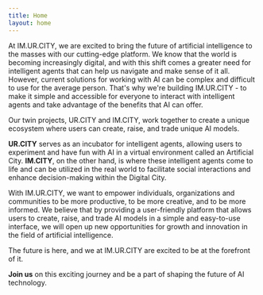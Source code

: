 ```yaml
---
title: Home
layout: home
---
```


At IM.UR.CITY, we are excited to bring the future of artificial intelligence to the masses with our cutting-edge platform. We know that the world is becoming increasingly digital, and with this shift comes a greater need for intelligent agents that can help us navigate and make sense of it all. However, current solutions for working with AI can be complex and difficult to use for the average person. That's why we're building IM.UR.CITY - to make it simple and accessible for everyone to interact with intelligent agents and take advantage of the benefits that AI can offer.

Our twin projects, UR.CITY and IM.CITY, work together to create a unique ecosystem where users can create, raise, and trade unique AI models. 

**UR.CITY** serves as an incubator for intelligent agents, allowing users to experiment and have fun with AI in a virtual environment called an Artificial City. 
**IM.CITY**, on the other hand, is where these intelligent agents come to life and can be utilized in the real world to facilitate social interactions and enhance decision-making within the Digital City.

With IM.UR.CITY, we want to empower individuals, organizations and communities to be more productive, to be more creative, and to be more informed. We believe that by providing a user-friendly platform that allows users to create, raise, and trade AI models in a simple and easy-to-use interface, we will open up new opportunities for growth and innovation in the field of artificial intelligence.

The future is here, and we at IM.UR.CITY are excited to be at the forefront of it. 

**Join us** on this exciting journey and be a part of shaping the future of AI technology.